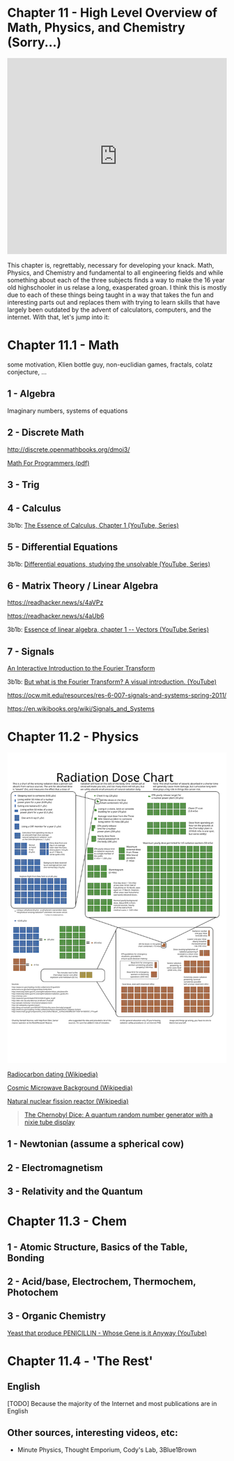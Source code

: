 # Chapter 11 - High Level Overview of Math, Physics, and Chemistry (Sorry...)

<iframe width="100%" height="450" src="https://www.youtube.com/embed/g8vHhgh6oM0" frameborder="0" allow="accelerometer; autoplay; clipboard-write; encrypted-media; gyroscope; picture-in-picture" allowfullscreen></iframe>

This chapter is, regrettably, necessary for developing your knack. Math, Physics, and Chemistry and fundamental to all engineering fields and while something about each of the three subjects finds a way to make the 16 year old highschooler in us relase a long, exasperated groan. I think this is mostly due to each of these things being taught in a way that takes the fun and interesting parts out and replaces them with trying to learn skills that have largely been outdated by the advent of calculators, computers, and the internet. With that, let's jump into it:

# Chapter 11.1 - Math

some motivation, Klien bottle guy, non-euclidian games, fractals, colatz conjecture, ...

## 1 - Algebra

Imaginary numbers, systems of equations

## 2 - Discrete Math

http://discrete.openmathbooks.org/dmoi3/

[Math For Programmers (pdf)](https://yurichev.com/writings/Math-for-programmers.pdf)

## 3 - Trig

## 4 - Calculus

3b1b: [The Essence of Calculus, Chapter 1 (YouTube, Series)](https://www.youtube.com/watch?v=WUvTyaaNkzM)

## 5 - Differential Equations

3b1b: [Differential equations, studying the unsolvable (YouTube, Series)](https://www.youtube.com/watch?v=p_di4Zn4wz4)

## 6 - Matrix Theory / Linear Algebra

https://readhacker.news/s/4aVPz

https://readhacker.news/s/4aUb6

3b1b: [Essence of linear algebra, chapter 1 -- Vectors (YouTube,Series)](https://www.youtube.com/watch?v=fNk_zzaMoSs&list=PLZHQObOWTQDPD3MizzM2xVFitgF8hE_ab)

## 7 - Signals

[An Interactive Introduction to the Fourier Transform](http://www.jezzamon.com/fourier/)

3b1b: [But what is the Fourier Transform? A visual introduction. (YouTube)](https://www.youtube.com/watch?v=spUNpyF58BY)

https://ocw.mit.edu/resources/res-6-007-signals-and-systems-spring-2011/

https://en.wikibooks.org/wiki/Signals_and_Systems

# Chapter 11.2 - Physics

![](../media/Exposure_chart-XKCD.svg)

[Radiocarbon dating (Wikipedia)](https://en.wikipedia.org/wiki/Radiocarbon_dating)

[Cosmic Microwave Background (Wikipedia)](https://en.wikipedia.org/wiki/Cosmic_microwave_background)

[Natural nuclear fission reactor (Wikipedia)](https://en.wikipedia.org/wiki/Natural_nuclear_fission_reactor)

<blockquote class="imgur-embed-pub" lang="en" data-id="a/3WYxF7x"  ><a href="//imgur.com/a/3WYxF7x">The Chernobyl Dice: A quantum random number generator with a nixie tube display</a></blockquote><script async src="//s.imgur.com/min/embed.js" charset="utf-8"></script>



## 1 - Newtonian (assume a spherical cow)

## 2 - Electromagnetism

## 3 - Relativity and the Quantum

# Chapter 11.3 - Chem

## 1 - Atomic Structure, Basics of the Table, Bonding

## 2 - Acid/base, Electrochem, Thermochem, Photochem

## 3 - Organic Chemistry

[Yeast that produce PENICILLIN - Whose Gene is it Anyway (YouTube)](https://youtu.be/X4lZo4Ogx-k?t=107)

# Chapter 11.4 - 'The Rest'

## English

[TODO] Because the majority of the Internet and most publications are in English

## Other sources, interesting videos, etc:

- Minute Physics, Thought Emporium, Cody's Lab, 3Blue1Brown

